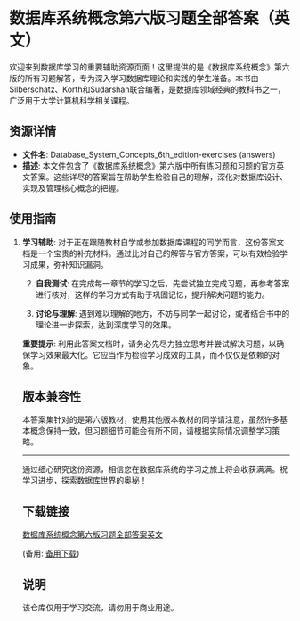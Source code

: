 # 数据库系统概念第六版习题全部答案（英文）

欢迎来到数据库学习的重要辅助资源页面！这里提供的是《数据库系统概念》第六版的所有习题解答，专为深入学习数据库理论和实践的学生准备。本书由Silberschatz、Korth和Sudarshan联合编著，是数据库领域经典的教科书之一，广泛用于大学计算机科学相关课程。

## 资源详情

- **文件名**: Database_System_Concepts_6th_edition-exercises (answers)
- **描述**: 本文件包含了《数据库系统概念》第六版中所有练习题和习题的官方英文答案。这些详尽的答案旨在帮助学生检验自己的理解，深化对数据库设计、实现及管理核心概念的把握。

## 使用指南

1. **学习辅助**: 对于正在跟随教材自学或参加数据库课程的同学而言，这份答案文档是一个宝贵的补充材料。通过比对自己的解答与官方答案，可以有效检验学习成果，弥补知识漏洞。

   2. **自我测试**: 在完成每一章节的学习之后，先尝试独立完成习题，再参考答案进行核对，这样的学习方式有助于巩固记忆，提升解决问题的能力。

   3. **讨论与理解**: 遇到难以理解的地方，不妨与同学一起讨论，或者结合书中的理论进一步探索，达到深度学习的效果。

   **重要提示**: 利用此答案文档时，请务必先尽力独立思考并尝试解决习题，以确保学习效果最大化。它应当作为检验学习成效的工具，而不仅仅是依赖的对象。

   ## 版本兼容性

   本答案集针对的是第六版教材，使用其他版本教材的同学请注意，虽然许多基本概念保持一致，但习题细节可能会有所不同，请根据实际情况调整学习策略。

   ---

   通过细心研究这份资源，相信您在数据库系统的学习之旅上将会收获满满。祝学习进步，探索数据库世界的奥秘！

   ## 下载链接
   [数据库系统概念第六版习题全部答案英文](https://pan.quark.cn/s/01c51fb2c5f8) 

   (备用: [备用下载](https://pan.baidu.com/s/1rSvb8fw8xnAhBjpZ8rl7sw?pwd=1234))

   ## 说明

   该仓库仅用于学习交流，请勿用于商业用途。
